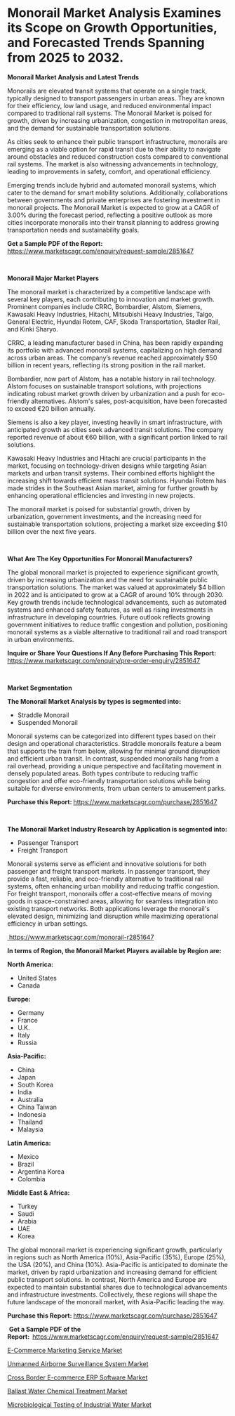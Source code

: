 <p><h1>Monorail Market Analysis Examines its Scope on Growth Opportunities, and Forecasted Trends Spanning from 2025 to 2032.</h1></p><p><strong>Monorail Market Analysis and Latest Trends</strong></p>
<p><p>Monorails are elevated transit systems that operate on a single track, typically designed to transport passengers in urban areas. They are known for their efficiency, low land usage, and reduced environmental impact compared to traditional rail systems. The Monorail Market is poised for growth, driven by increasing urbanization, congestion in metropolitan areas, and the demand for sustainable transportation solutions. </p><p>As cities seek to enhance their public transport infrastructure, monorails are emerging as a viable option for rapid transit due to their ability to navigate around obstacles and reduced construction costs compared to conventional rail systems. The market is also witnessing advancements in technology, leading to improvements in safety, comfort, and operational efficiency.</p><p>Emerging trends include hybrid and automated monorail systems, which cater to the demand for smart mobility solutions. Additionally, collaborations between governments and private enterprises are fostering investment in monorail projects. The Monorail Market is expected to grow at a CAGR of 3.00% during the forecast period, reflecting a positive outlook as more cities incorporate monorails into their transit planning to address growing transportation needs and sustainability goals.</p></p>
<p><strong>Get a Sample PDF of the Report:&nbsp;</strong> <a href="https://www.marketscagr.com/enquiry/request-sample/2851647?utm_campaign=2110&utm_medium=2&utm_source=Github&utm_content=ia&utm_term=11032025&utm_id=monorail">https://www.marketscagr.com/enquiry/request-sample/2851647</a></p>
<p>&nbsp;</p>
<p><strong>Monorail Major Market Players</strong></p>
<p><p>The monorail market is characterized by a competitive landscape with several key players, each contributing to innovation and market growth. Prominent companies include CRRC, Bombardier, Alstom, Siemens, Kawasaki Heavy Industries, Hitachi, Mitsubishi Heavy Industries, Talgo, General Electric, Hyundai Rotem, CAF, Skoda Transportation, Stadler Rail, and Kinki Sharyo.</p><p>CRRC, a leading manufacturer based in China, has been rapidly expanding its portfolio with advanced monorail systems, capitalizing on high demand across urban areas. The company’s revenue reached approximately $50 billion in recent years, reflecting its strong position in the rail market.</p><p>Bombardier, now part of Alstom, has a notable history in rail technology. Alstom focuses on sustainable transport solutions, with projections indicating robust market growth driven by urbanization and a push for eco-friendly alternatives. Alstom's sales, post-acquisition, have been forecasted to exceed €20 billion annually.</p><p>Siemens is also a key player, investing heavily in smart infrastructure, with anticipated growth as cities seek advanced transit solutions. The company reported revenue of about €60 billion, with a significant portion linked to rail solutions.</p><p>Kawasaki Heavy Industries and Hitachi are crucial participants in the market, focusing on technology-driven designs while targeting Asian markets and urban transit systems. Their combined efforts highlight the increasing shift towards efficient mass transit solutions. Hyundai Rotem has made strides in the Southeast Asian market, aiming for further growth by enhancing operational efficiencies and investing in new projects.</p><p>The monorail market is poised for substantial growth, driven by urbanization, government investments, and the increasing need for sustainable transportation solutions, projecting a market size exceeding $10 billion over the next five years.</p></p>
<p>&nbsp;</p>
<p><strong>What Are The Key Opportunities For Monorail Manufacturers?</strong></p>
<p><p>The global monorail market is projected to experience significant growth, driven by increasing urbanization and the need for sustainable public transportation solutions. The market was valued at approximately $4 billion in 2022 and is anticipated to grow at a CAGR of around 10% through 2030. Key growth trends include technological advancements, such as automated systems and enhanced safety features, as well as rising investments in infrastructure in developing countries. Future outlook reflects growing government initiatives to reduce traffic congestion and pollution, positioning monorail systems as a viable alternative to traditional rail and road transport in urban environments.</p></p>
<p><strong>Inquire or Share Your Questions If Any Before Purchasing This Report:</strong> <a href="https://www.marketscagr.com/enquiry/pre-order-enquiry/2851647?utm_campaign=2110&utm_medium=2&utm_source=Github&utm_content=ia&utm_term=11032025&utm_id=monorail">https://www.marketscagr.com/enquiry/pre-order-enquiry/2851647</a></p>
<p>&nbsp;</p>
<p><strong>Market Segmentation</strong></p>
<p><strong>The Monorail Market Analysis by types is segmented into:</strong></p>
<p><ul><li>Straddle Monorail</li><li>Suspended Monorail</li></ul></p>
<p><p>Monorail systems can be categorized into different types based on their design and operational characteristics. Straddle monorails feature a beam that supports the train from below, allowing for minimal ground disruption and efficient urban transit. In contrast, suspended monorails hang from a rail overhead, providing a unique perspective and facilitating movement in densely populated areas. Both types contribute to reducing traffic congestion and offer eco-friendly transportation solutions while being suitable for diverse environments, from urban centers to amusement parks.</p></p>
<p><strong>Purchase this Report:&nbsp;</strong><a href="https://www.marketscagr.com/purchase/2851647?utm_campaign=2110&utm_medium=2&utm_source=Github&utm_content=ia&utm_term=11032025&utm_id=monorail">https://www.marketscagr.com/purchase/2851647</a></p>
<p>&nbsp;</p>
<p><strong>The Monorail Market Industry Research by Application is segmented into:</strong></p>
<p><ul><li>Passenger Transport</li><li>Freight Transport</li></ul></p>
<p><p>Monorail systems serve as efficient and innovative solutions for both passenger and freight transport markets. In passenger transport, they provide a fast, reliable, and eco-friendly alternative to traditional rail systems, often enhancing urban mobility and reducing traffic congestion. For freight transport, monorails offer a cost-effective means of moving goods in space-constrained areas, allowing for seamless integration into existing transport networks. Both applications leverage the monorail's elevated design, minimizing land disruption while maximizing operational efficiency in urban settings.</p></p>
<p><a href="https://www.marketscagr.com/monorail-r2851647?utm_campaign=2110&utm_medium=2&utm_source=Github&utm_content=ia&utm_term=11032025&utm_id=monorail">&nbsp;https://www.marketscagr.com/monorail-r2851647</a></p>
<p><strong>In terms of Region, the Monorail Market Players available by Region are:</strong></p>
<p>
    <p> <strong> North America: </strong>
        <ul>
            <li>United States</li>
            <li>Canada</li>
        </ul>
        </p> 
    <p> <strong> Europe: </strong>
        <ul>
            <li>Germany</li>
            <li>France</li>
            <li>U.K.</li>
            <li>Italy</li>
            <li>Russia</li>
        </ul>
        </p> 
    <p> <strong> Asia-Pacific: </strong>
        <ul>
            <li>China</li>
            <li>Japan</li>
            <li>South Korea</li>
            <li>India</li>
            <li>Australia</li>
            <li>China Taiwan</li>
            <li>Indonesia</li>
            <li>Thailand</li>
            <li>Malaysia</li>
        </ul>
        </p> 
    <p> <strong> Latin America: </strong>
        <ul>
            <li>Mexico</li>
            <li>Brazil</li>
            <li>Argentina Korea</li>
            <li>Colombia</li>
        </ul>
        </p> 
    <p> <strong> Middle East & Africa: </strong>
        <ul>
            <li>Turkey</li>
            <li>Saudi</li>
            <li>Arabia</li>
            <li>UAE</li>
            <li>Korea</li>
        </ul>
    </p>
    </p>
<p><p>The global monorail market is experiencing significant growth, particularly in regions such as North America (10%), Asia-Pacific (35%), Europe (25%), the USA (20%), and China (10%). Asia-Pacific is anticipated to dominate the market, driven by rapid urbanization and increasing demand for efficient public transport solutions. In contrast, North America and Europe are expected to maintain substantial shares due to technological advancements and infrastructure investments. Collectively, these regions will shape the future landscape of the monorail market, with Asia-Pacific leading the way.</p></p>
<p><strong>Purchase this Report: </strong><a href="https://www.marketscagr.com/purchase/2851647?utm_campaign=2110&utm_medium=2&utm_source=Github&utm_content=ia&utm_term=11032025&utm_id=monorail">https://www.marketscagr.com/purchase/2851647</a></p>
<p>&nbsp;<strong>Get a Sample PDF of the Report:&nbsp;&nbsp;</strong><a href="https://www.marketscagr.com/enquiry/request-sample/2851647?utm_campaign=2110&utm_medium=2&utm_source=Github&utm_content=ia&utm_term=11032025&utm_id=monorail">https://www.marketscagr.com/enquiry/request-sample/2851647</a></p>
<p><strong></strong></p>
<p><p><a href="https://github.com/rutupueyed/Market-Research-Report-List-1/blob/main/e-commerce-marketing-service-market.md?utm_campaign=2110&utm_medium=2&utm_source=Github&utm_content=ia&utm_term=11032025&utm_id=monorail">E-Commerce Marketing Service Market</a></p><p><a href="https://github.com/navodfetiya/Market-Research-Report-List-1/blob/main/unmanned-airborne-surveillance-system-market.md?utm_campaign=2110&utm_medium=2&utm_source=Github&utm_content=ia&utm_term=11032025&utm_id=monorail">Unmanned Airborne Surveillance System Market</a></p><p><a href="https://github.com/hurstsaqibyl/Market-Research-Report-List-1/blob/main/cross-border-e-commerce-erp-software-market.md?utm_campaign=2110&utm_medium=2&utm_source=Github&utm_content=ia&utm_term=11032025&utm_id=monorail">Cross Border E-commerce ERP Software Market</a></p><p><a href="https://github.com/cevzarvargem/Market-Research-Report-List-1/blob/main/ballast-water-chemical-treatment-market.md?utm_campaign=2110&utm_medium=2&utm_source=Github&utm_content=ia&utm_term=11032025&utm_id=monorail">Ballast Water Chemical Treatment Market</a></p><p><a href="https://github.com/burnicndole/Market-Research-Report-List-1/blob/main/microbiological-testing-of-industrial-water-market.md?utm_campaign=2110&utm_medium=2&utm_source=Github&utm_content=ia&utm_term=11032025&utm_id=monorail">Microbiological Testing of Industrial Water Market</a></p></p>